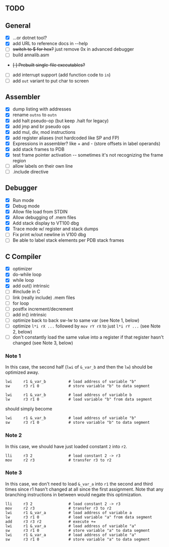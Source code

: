 ## TODO

## General

- [X] ...or dotnet tool?
- [X] add URL to reference docs in --help
- [ ] ~~switch to $ for hex?~~ just remove 0x in advanced debugger
- [ ] build annalib.asm
- ~~[ ] Prebuilt single-file executables?~~
- [ ] add interrupt support (add function code to `in`)
- [ ] add `out` variant to put char to screen

## Assembler

- [X] dump listing with addresses
- [X] rename `outns` to `outn`
- [X] add halt pseudo-op (but keep .halt for legacy)
- [X] add jmp and br pseudo ops
- [X] add mul, div, mod instructions
- [X] add register aliases (not hardcoded like SP and FP)
- [X] Expressions in assembler? like + and - (store offsets in label operands)
- [X] add stack frames to PDB
- [X] test frame pointer activation -- sometimes it's not recognizing the frame region
- [ ] allow labels on their own line
- [ ] .include directive

## Debugger

- [X] Run mode
- [X] Debug mode
- [X] Allow file load from STDIN
- [X] Allow debugging of .mem files
- [X] Add stack display to VT100 dbg
- [X] Trace mode w/ register and stack dumps
- [ ] Fix print w/out newline in V100 dbg
- [ ] Be able to label stack elements per PDB stack frames

## C Compiler

- [X] optimizer
- [X] do-while loop
- [X] while loop
- [X] add out() intrinsic
- [ ] #include in C
- [ ] link (really include) .mem files
- [ ] for loop
- [ ] postfix increment/decrement
- [ ] add in() intrinsic
- [ ] optimize back to back sw-lw to same var (see Note 1, below)
- [ ] optimize `l*i rX ...` followed by `mov rY rX` to just `l*i rY ...` (see Note 2, below)
- [ ] don't constantly load the same value into a register if that register hasn't changed (see Note 3, below)

### Note 1

In this case, the second half (`lwi` of `&_var_b` and then the `lw`) should be
optimized away.

```
lwi     r1 &_var_b          # load address of variable "b"
sw      r3 r1 0             # store variable "b" to data segment

lwi     r1 &_var_b          # load address of variable b
lw      r3 r1 0             # load variable "b" from data segment
```

should simply become

```
lwi     r1 &_var_b          # load address of variable "b"
sw      r3 r1 0             # store variable "b" to data segment
```

### Note 2

In this case, we should have just loaded constant `2` into `r2`.

```
lli     r3 2                # load constant 2 -> r3
mov     r2 r3               # transfer r3 to r2
```

### Note 3

In this case, we don't need to load `&_var_a` into `r1` the second and third times
since r1 hasn't changed at all since the first assignment.  Note that any branching
instructions in between would negate this optimization.

```
lli     r3 2                # load constant 2 -> r3
mov     r2 r3               # transfer r3 to r2
lwi     r1 &_var_a          # load address of variable a
lw      r3 r1 0             # load variable "a" from data segment
add     r3 r3 r2            # execute +=
lwi     r1 &_var_a          # load address of variable "a"
sw      r3 r1 0             # store variable "a" to data segment
lwi     r1 &_var_a          # load address of variable "a"
sw      r3 r1 0             # store variable "a" to data segment
```
